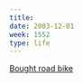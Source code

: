```yaml
---
title:
date: 2003-12-01
week: 1552
type: life
---
```


[Bought road bike](https://hans.gerwitz.com/library/things/lemond.html)

